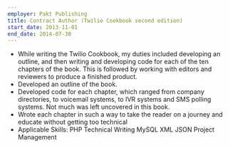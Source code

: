 ```yaml
---
employer: Pakt Publishing
title: Contract Author (Twilio Cookbook second edition)
start_date: 2013-11-01
end_date: 2014-07-30
---
```


- While writing the Twilio Cookbook, my duties included developing an outline, and then writing and developing code for each of the ten chapters of the book. This is followed by working with editors and reviewers to produce a finished product.
- Developed an outline of the book.
- Developed code for each chapter, which ranged from company directories, to voicemail systems, to IVR systems and SMS polling systems. Not much was left uncovered in this book.
- Wrote each chapter in such a way to take the reader on a journey and educate without getting too technical
- Applicable Skills: PHP  Technical Writing  MySQL  XML  JSON  Project Management
